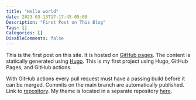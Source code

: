 ```yaml
---
title: "Hello world"
date: 2023-03-13T17:17:45-05:00
Description: "First Post on This Blog"
Tags: []
Categories: []
DisableComments: false
---
```


This is the first post on this site. It is hosted on [GitHub pages](https://pages.github.com/). The content is statically generated using [Hugo](https://gohugo.io/). This is my first project using Hugo, GitHub Pages, and GitHub actions.

With GitHub actions every pull request must have a passing build before it can be merged. Commits on the main branch are automatically published. Link to [repository](https://github.com/beaudrychase/beaudrychase.github.io). My theme is located in a separate repository [here](https://github.com/beaudrychase/anatole).
